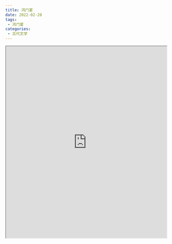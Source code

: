 ```yaml
---
title: 鸿门宴
date: 2022-02-28
tags:
 - 鸿门宴
categories:
 - 古代文学
---
```




<iframe src="https://study-doc.yourtools.icu/pdf/web/viewer.html?file=https://vkceyugu.cdn.bspapp.com/VKCEYUGU-e9075d72-0451-48df-afe1-d46932ae4554/6cc40541-30c7-4ff0-adbf-efb6f59f9379.pdf" width="100%" height="600px"></iframe>
